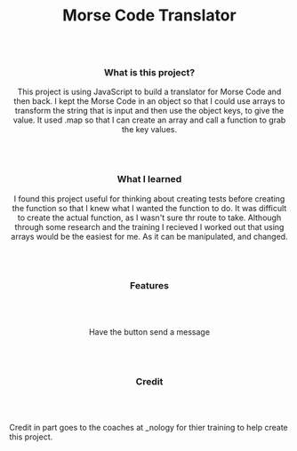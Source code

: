 <h1 align="center">Morse Code Translator</h1>
<br>
<br>
<h3 align="center">What is this project?</h3>
<p align="center">This project is using JavaScript to build a translator for Morse Code and then back. I kept the Morse Code in an object so that I could use arrays to transform the string that is input and then use the object keys, to give the value. It used .map so that I can create an array and call a function to grab the key values.</p>
<br>
<br>
<h3 align="center">What I learned</h3>
<p align="center">I found this project useful for thinking about creating tests before creating the function so that I knew what I wanted the function to do. It was difficult to create the actual function, as I wasn't sure thr route to take. Although through some research and the training I recieved I worked out that using arrays would be the easiest for me. As it can be manipulated, and changed.</p>
<br>
<br>
<h3 align="center">Features</h3>
<br>
<br>
<p align="center">
Have the button send a message</p> 
<br>
<br>
<h3 align="center">Credit</h3>
<br>
<br>
<p>Credit in part goes to the coaches at _nology for thier training to help create this project.</p>